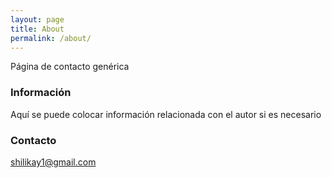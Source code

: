 ```yaml
---
layout: page
title: About
permalink: /about/
---
```


Página de contacto genérica

### Información

Aquí se puede colocar información relacionada con el autor si es necesario

### Contacto

[shilikay1@gmail.com](mailto:shilikay1@gmail.com)